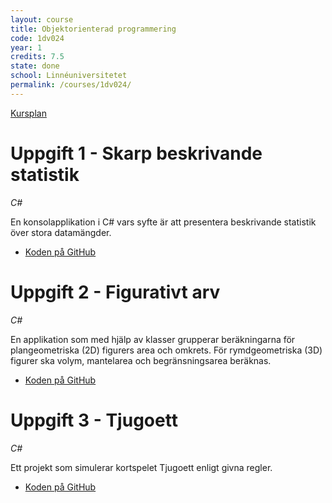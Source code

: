 ```yaml
---
layout: course
title: Objektorienterad programmering
code: 1dv024
year: 1
credits: 7.5
state: done
school: Linnéuniversitetet
permalink: /courses/1dv024/
---
```


[Kursplan](/files/courseplan/1dv024.pdf)

Uppgift 1 - Skarp beskrivande statistik
===
*C#*

En konsolapplikation i C# vars syfte är att presentera beskrivande statistik över stora datamängder.

- [Koden på GitHub](https://github.com/afandrey/1dv024/tree/master/Exam%20Assignment%201)

Uppgift 2 - Figurativt arv
===
*C#*

En applikation som med hjälp av klasser grupperar beräkningarna för plangeometriska (2D) figurers area och omkrets. För rymdgeometriska (3D) figurer ska volym, mantelarea och begränsningsarea beräknas.

- [Koden på GitHub](https://github.com/afandrey/1dv024/tree/master/Exam%20Assignment%202)

Uppgift 3 - Tjugoett
===
*C#*

Ett projekt som simulerar kortspelet Tjugoett enligt givna regler.

- [Koden på GitHub](https://github.com/afandrey/1dv024/tree/master/Exam%20Assignment%203)